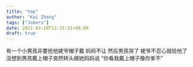 ```yaml
---
title: "tmp"
author: "Kai Zheng"
tags: ["Jokers"]
date: 2021-03-10T11:15:31+08:00
draft: true
---
```


有一个小男孩非要抢他姥爷帽子戴
妈妈不让
然后男孩哭了
姥爷不忍心就给他了
没想到男孩戴上帽子突然转头跟她妈妈说
“你看我戴上帽子像你爹不”
